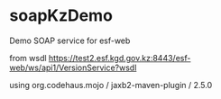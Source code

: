 # soapKzDemo
Demo SOAP service for esf-web

from wsdl https://test2.esf.kgd.gov.kz:8443/esf-web/ws/api1/VersionService?wsdl

using org.codehaus.mojo / jaxb2-maven-plugin / 2.5.0